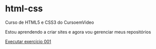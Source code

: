 # html-css
 Curso de HTML5 e CSS3 do CursoemVideo

 Estou aprendendo a criar sites e agora vou gerenciar meus repositórios

<a href= "https://spinelli666.github.io/html-css/exercícios/ex001/index.html">Executar exercício 001</a>